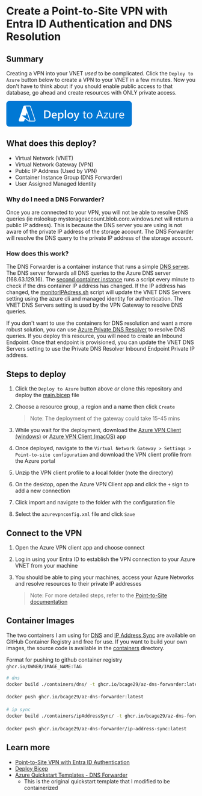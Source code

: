 # Create a Point-to-Site VPN with Entra ID Authentication and DNS Resolution

## Summary
Creating a VPN into your VNET *used* to be complicated. Click the `Deploy to Azure` button below to create a VPN to your VNET in a few minutes. Now you don't have to think about if you should enable public access to that database, go ahead and create resources with ONLY private access.

[![Deploy To Azure](https://raw.githubusercontent.com/bcage29/az-vpn-with-dns/main/quickDeploy/deploytoazure.svg)](https://portal.azure.com/#create/Microsoft.Template/uri/https%3A%2F%2Fraw.githubusercontent.com%2Fbcage29%2Faz-vpn-with-dns%2Fmain%2FquickDeploy%2Fazuredeploy.json)

## What does this deploy?

- Virtual Network (VNET)
- Virtual Network Gateway (VPN)
- Public IP Address (Used by VPN)
- Container Instance Group (DNS Forwarder)
- User Assigned Managed Identity

### Why do I need a DNS Forwarder?

Once you are connected to your VPN, you will not be able to resolve DNS queries (ie nslookup mystorageaccount.blob.core.windows.net will return a public IP address). This is because the DNS server you are using is not aware of the private IP address of the storage account. The DNS Forwarder will resolve the DNS query to the private IP address of the storage account.

### How does this work?

The DNS Forwarder is a container instance that runs a simple [DNS server](./containers/dns/). The DNS server forwards all DNS queries to the Azure DNS server (168.63.129.16). The [second container instance](./containers/ipAddressSync/) runs a script every minute to check if the dns container IP address has changed. If the IP address has changed, the [monitorIPAdress.sh](./containers/ipAddressSync/monitorIPAddress.sh) script will update the VNET DNS Servers setting using the azure cli and managed identity for authentication. The VNET DNS Servers setting is used by the VPN Gateway to resolve DNS queries.

If you don't want to use the containers for DNS resolution and want a more robust solution, you can use [Azure Private DNS Resolver](https://learn.microsoft.com/en-us/azure/dns/dns-private-resolver-overview) to resolve DNS queries. If you deploy this resource, you will need to create an Inbound Endpoint. Once that endpoint is provisioned, you can update the VNET DNS Servers setting to use the Private DNS Resolver Inbound Endpoint Private IP address.

## Steps to deploy

1. Click the `Deploy to Azure` button above *or* clone this repository and deploy the [main.bicep](./infra/main.bicep) file
1. Choose a resource group, a region and a name then click `Create`
   
    > Note: The deployment of the gateway could take 15-45 mins

1. While you wait for the deployment, download the [Azure VPN Client (windows)](https://learn.microsoft.com/en-us/azure/vpn-gateway/point-to-site-entra-vpn-client-windows#download) or [Azure VPN Client (macOS)](https://learn.microsoft.com/en-us/azure/vpn-gateway/point-to-site-entra-vpn-client-mac#download-the-azure-vpn-client) app
1. Once deployed, navigate to the `Virtual Network Gateway > Settings > Point-to-site configuration` and download the VPN client profile from the Azure portal
1. Unzip the VPN client profile to a local folder (note the directory)
1. On the desktop, open the Azure VPN Client app and click the `+` sign to add a new connection
1. Click import and navigate to the folder with the configuration file
1. Select the `azurevpnconfig.xml` file and click `Save`

## Connect to the VPN

1. Open the Azure VPN client app and choose connect
1. Log in using your Entra ID to establish the VPN connection to your Azure VNET from your machine
1. You should be able to ping your machines, access your Azure Networks and resolve resources to their private IP addresses

    > Note: For more detailed steps, refer to the [Point-to-Site documentation](https://learn.microsoft.com/en-us/azure/vpn-gateway/point-to-site-entra-gateway#download)

## Container Images

The two containers I am using for [DNS](https://ghcr.io/bcage29/az-dns-forwarder:latest) and [IP Address Sync](https://ghcr.io/bcage29/az-dns-forwarder/ip-address-sync:latest) are available on GitHub Container Registry and free for use. If you want to build your own images, the source code is available in the [containers](./containers) directory. 


Format for pushing to github container registry `ghcr.io/OWNER/IMAGE_NAME:TAG`

```bash
# dns
docker build ./containers/dns/ -t ghcr.io/bcage29/az-dns-forwarder:latest --platform linux/amd64

docker push ghcr.io/bcage29/az-dns-forwarder:latest

# ip sync
docker build ./containers/ipAddressSync/ -t ghcr.io/bcage29/az-dns-forwarder/ip-address-sync:latest --platform linux/amd64

docker push ghcr.io/bcage29/az-dns-forwarder/ip-address-sync:latest
```

## Learn more
- [Point-to-Site VPN with Entra ID Authentication](https://learn.microsoft.com/en-us/azure/vpn-gateway/point-to-site-entra-gateway)
- [Deploy Bicep](https://learn.microsoft.com/en-us/azure/azure-resource-manager/bicep/deploy-vscode)
- [Azure Quickstart Templates - DNS Forwarder](https://github.com/Azure/azure-quickstart-templates/tree/master/demos/dns-forwarder)
    - This is the original quickstart template that I modified to be containerized
